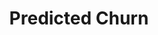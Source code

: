---  
schema: Predicted Churn,Predicted Churn,Predicted Churn  
title: Predicted Churn  
organization: Sample Department  
notes: Used in 4 lineage(s)  
resources:  
  - name: Predicted Churn 
    url: abfs://system/Predicted Churn 
    format : parquet  
license: None  
category:
  - Education  
maintainer: User  
maintainer_email: UserMail  
---